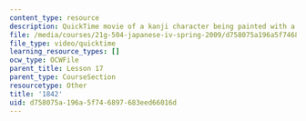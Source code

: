 ```yaml
---
content_type: resource
description: QuickTime movie of a kanji character being painted with a brush.
file: /media/courses/21g-504-japanese-iv-spring-2009/d758075a196a5f746897683eed66016d_1842.mov
file_type: video/quicktime
learning_resource_types: []
ocw_type: OCWFile
parent_title: Lesson 17
parent_type: CourseSection
resourcetype: Other
title: '1842'
uid: d758075a-196a-5f74-6897-683eed66016d
---
```

